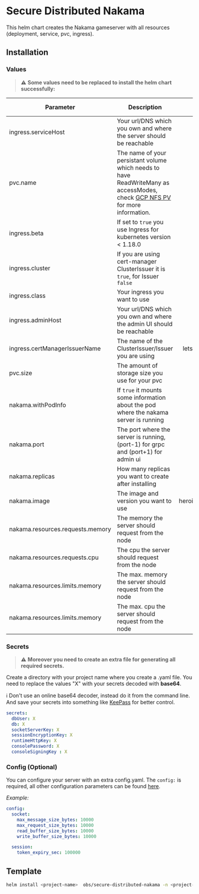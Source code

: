 # Secure Distributed Nakama

This helm chart creates the Nakama gameserver with all resources (deployment, service, pvc, ingress).

## Installation

### Values

> :warning: **Some values need to be replaced to install the helm chart successfully:**

| Parameter | Description | Default | Needs Change |
| - | - | :-: | :-: |
| ingress.serviceHost | Your url/DNS which you own and where the server should be reachable |  | X |
| pvc.name | The name of your persistant volume which needs to have ReadWriteMany as accessModes, check [GCP NFS PV](gcp-nfs-pv-md) for more information. |  | X |
| ingress.beta | If set to `true` you use Ingress for kubernetes version < 1.18.0 | true |  |
| ingress.cluster | If you are using cert-manager ClusterIssuer it is `true`, for Issuer `false` | true |  |
| ingress.class | Your ingress you want to use | nginx |  |
| ingress.adminHost | Your url/DNS which you own and where the admin UI should be reachable | false |  |
| ingress.certManagerIssuerName | The name of the ClusterIssuer/Issuer you are using | letsencrypt-production |  |
| pvc.size | The amount of storage size you use for your pvc | 100Mi |  |
| nakama.withPodInfo | If `true` it mounts some information about the pod where the nakama server is running  | true |  |
| nakama.port | The port where the server is running, (port-1) for grpc and (port+1) for admin ui| 7350 |  |
| nakama.replicas | How many replicas you want to create after installing | 3 |  |
| nakama.image | The image and version you want to use | heroiclabs/nakama:2.14.1 |  |
| nakama.resources.requests.memory | The memory the server should request from the node | 100Mi |  |
| nakama.resources.requests.cpu | The cpu the server should request from the node | 100Mi |  |
| nakama.resources.limits.memory | The max. memory the server should request from the node | 100Mi |  |
| nakama.resources.limits.memory | The max. cpu the server should request from the node | 100Mi |  |

### Secrets

> :warning: **Moreover you need to create an extra file for generating all required secrets.**

Create a directory with your project name where you create a .yaml file.
You need to replace the values "X" with your secrets decoded with **base64**.

:information_source: Don't use an online base64 decoder, instead do it from the command line. And save your secrets into something like [KeePass](https://keepass.info/) for better control.

```yaml
secrets:
  dbUser: X
  db: X
  socketServerKey: X
  sessionEncryptionKey: X
  runtimeHttpKey: X
  consolePassword: X
  consoleSigningKey : X
```


### Config (Optional)

You can configure your server with an extra config.yaml.
The `config:` is required, all other configuration parameters can be found [here](https://heroiclabs.com/docs/install-configuration/#example-file).

*Example:*
```yaml
config:
  socket:
    max_message_size_bytes: 10000
    max_request_size_bytes: 10000
    read_buffer_size_bytes: 10000
    write_buffer_size_bytes: 10000

  session:
    token_expiry_sec: 100000
```

## Template

```sh
helm install <project-name>  obs/secure-distributed-nakama -n <project-name> -f <project-name>-config.yaml  -f <project-name>-secrets.yaml  --set pvc.name=<project-name>-data --set ingress.serviceHost=<your-domain>

```